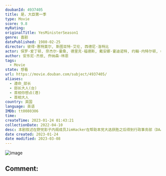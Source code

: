 ```yaml
---
doubanId: 4937405
title: 是，大臣第一季
type: Movie
score: 9.8
myRating: 
originalTitle: YesMinisterSeason1
genre: 喜剧
datePublished: 1980-02-25
director: 彼得·惠特莫尔, 斯图亚特·艾伦, 西德尼·洛特比
actor: 保罗·爱丁顿, 奈杰尔·霍桑, 德里克·福德斯, 戴安娜·霍迪诺特, 约翰·内特尔顿, undefined, undefined, 哈里·弗雷德尔, undefined, 皮特·丹尼斯, undefined, 杰弗里·图恩, 朱迪·帕瑞福特, 诺曼·伯德, 弥尔顿·约翰斯, 坦尼·埃文斯, 尚华, 乔榛, undefined, 奈杰尔·斯托克, 布兰达·布莱斯, 诺曼·米切尔, 童自荣, 大卫·费斯, 罗伯特·伊斯特, 约翰·福琼, 莫瑞·沃森, undefined, 罗伯特·古德曼, 安东尼·道斯, 威廉·福克斯, undefined, undefined, 理查德·戴维斯, undefined, 伊恩·拉文德, 彼得·杰弗里, 艾弗·罗伯茨, 约翰·巴伦, 德里克·本菲尔德, 理查德·弗农, 伊莲诺·布罗, undefined, 唐纳德·吉, 杰罗姆·威利斯, 罗伯特·厄克特, 詹姆斯·格劳特, 爱德华·朱伊斯伯里, undefined, undefined, 弗雷德里克·耶格, 弗兰克·米德尔马斯, 菲利普·斯通
author: 安东尼·杰依, 乔纳森·林恩
tags:
  - Movie
state: 想看
url: https://movie.douban.com/subject/4937405/
aliases:
  - 遵命_部长
  - 部长大人(台)
  - 首相你想点(港)
  - 首相大人
country: 英国
language: 英语
IMDb: tt0080306
time: 
createTime: 2023-01-24 01:43:21
collectionDate: 2022-04-10
desc: 本剧叙述在野党影子内阁成员JimHacker在帮助本党大选获胜之后得到行政事务部（DAA）部长的职务，从此开始面对以部秘书SirHumphreyAppleby为首的公务员体系，而他的公派私人秘书...
date created: 2023-01-24
date modified: 2023-03-08
---
```


![image](p2187837239.jpg)

Comment:
---
